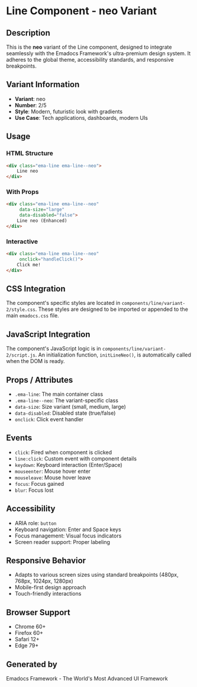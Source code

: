 # Line Component - neo Variant

## Description
This is the **neo** variant of the Line component, designed to integrate seamlessly with the Emadocs Framework's ultra-premium design system. It adheres to the global theme, accessibility standards, and responsive breakpoints.

## Variant Information
- **Variant**: neo
- **Number**: 2/5
- **Style**: Modern, futuristic look with gradients
- **Use Case**: Tech applications, dashboards, modern UIs

## Usage

### HTML Structure
```html
<div class="ema-line ema-line--neo">
    Line neo
</div>
```

### With Props
```html
<div class="ema-line ema-line--neo" 
     data-size="large" 
     data-disabled="false">
    Line neo (Enhanced)
</div>
```

### Interactive
```html
<div class="ema-line ema-line--neo" 
     onclick="handleClick()">
    Click me!
</div>
```

## CSS Integration
The component's specific styles are located in `components/line/variant-2/style.css`. These styles are designed to be imported or appended to the main `emadocs.css` file.

## JavaScript Integration
The component's JavaScript logic is in `components/line/variant-2/script.js`. An initialization function, `initLineNeo()`, is automatically called when the DOM is ready.

## Props / Attributes
- `.ema-line`: The main container class
- `.ema-line--neo`: The variant-specific class
- `data-size`: Size variant (small, medium, large)
- `data-disabled`: Disabled state (true/false)
- `onclick`: Click event handler

## Events
- `click`: Fired when component is clicked
- `line:click`: Custom event with component details
- `keydown`: Keyboard interaction (Enter/Space)
- `mouseenter`: Mouse hover enter
- `mouseleave`: Mouse hover leave
- `focus`: Focus gained
- `blur`: Focus lost

## Accessibility
- ARIA role: `button`
- Keyboard navigation: Enter and Space keys
- Focus management: Visual focus indicators
- Screen reader support: Proper labeling

## Responsive Behavior
- Adapts to various screen sizes using standard breakpoints (480px, 768px, 1024px, 1280px)
- Mobile-first design approach
- Touch-friendly interactions

## Browser Support
- Chrome 60+
- Firefox 60+
- Safari 12+
- Edge 79+

## Generated by
Emadocs Framework - The World's Most Advanced UI Framework
